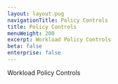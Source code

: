 ```yaml
---
layout: layout.pug
navigationTitle: Policy Controls
title: Policy Controls
menuWeight: 200
excerpt: Workload Policy Controls
beta: false
enterprise: false
---
```

Workload Policy Controls
